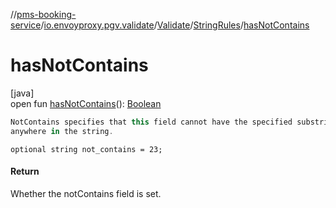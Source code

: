 //[pms-booking-service](../../../../index.md)/[io.envoyproxy.pgv.validate](../../index.md)/[Validate](../index.md)/[StringRules](index.md)/[hasNotContains](has-not-contains.md)

# hasNotContains

[java]\
open fun [hasNotContains](has-not-contains.md)(): [Boolean](https://kotlinlang.org/api/core/kotlin-stdlib/kotlin/-boolean/index.html)

```kotlin
NotContains specifies that this field cannot have the specified substring
anywhere in the string.

```
`optional string not_contains = 23;`

#### Return

Whether the notContains field is set.